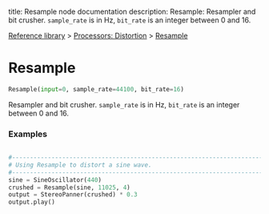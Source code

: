 title: Resample node documentation
description: Resample: Resampler and bit crusher. `sample_rate` is in Hz, `bit_rate` is an integer between 0 and 16.

[Reference library](../../index.md) > [Processors: Distortion](../index.md) > [Resample](index.md)

# Resample

```python
Resample(input=0, sample_rate=44100, bit_rate=16)
```

Resampler and bit crusher. `sample_rate` is in Hz, `bit_rate` is an integer between 0 and 16.

### Examples

```python

#-------------------------------------------------------------------------------
# Using Resample to distort a sine wave.
#-------------------------------------------------------------------------------
sine = SineOscillator(440)
crushed = Resample(sine, 11025, 4)
output = StereoPanner(crushed) * 0.3
output.play()

```

